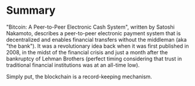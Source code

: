 # Summary

"Bitcoin: A Peer-to-Peer Electronic Cash System", written by Satoshi Nakamoto, describes a peer-to-peer electronic payment system that is decentralized and enables financial transfers without the middleman (aka "the bank"). It was a revolutionary idea back when it was first published in 2008, in the midst of the financial crisis and just a month after the bankruptcy of Lehman Brothers (perfect timing considering that trust in traditional financial institutions was at an all-time low).

Simply put, the blockchain is a record-keeping mechanism.